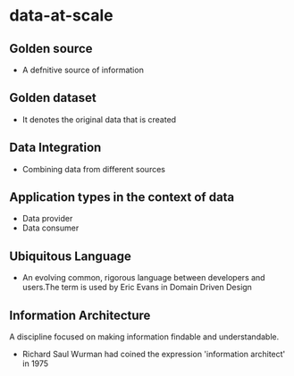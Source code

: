 # data-at-scale

## Golden source
 - A defnitive source of information
## Golden dataset
 - It denotes the original data that is created
## Data Integration
 - Combining data from different sources
## Application types in the context of data
 - Data provider
 - Data consumer
## Ubiquitous Language 
 - An evolving common, rigorous language between developers and users.The term is used by Eric Evans in Domain Driven Design

## Information Architecture
 A discipline focused on making information findable and understandable.
 - Richard Saul Wurman had coined the expression 'information architect' in 1975
